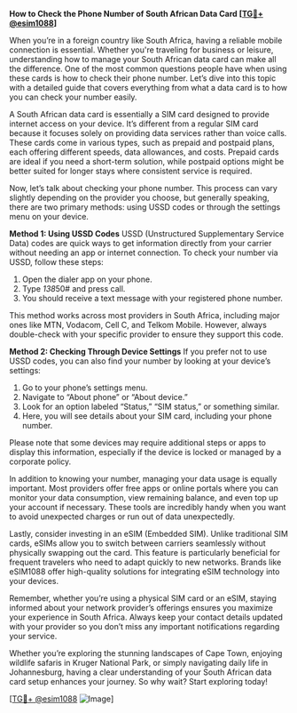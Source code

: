 **How to Check the Phone Number of South African Data Card [[TG💪+ @esim1088](https://t.me/s/esim1088)]**

When you’re in a foreign country like South Africa, having a reliable mobile connection is essential. Whether you're traveling for business or leisure, understanding how to manage your South African data card can make all the difference. One of the most common questions people have when using these cards is how to check their phone number. Let’s dive into this topic with a detailed guide that covers everything from what a data card is to how you can check your number easily.

A South African data card is essentially a SIM card designed to provide internet access on your device. It’s different from a regular SIM card because it focuses solely on providing data services rather than voice calls. These cards come in various types, such as prepaid and postpaid plans, each offering different speeds, data allowances, and costs. Prepaid cards are ideal if you need a short-term solution, while postpaid options might be better suited for longer stays where consistent service is required.

Now, let’s talk about checking your phone number. This process can vary slightly depending on the provider you choose, but generally speaking, there are two primary methods: using USSD codes or through the settings menu on your device.

**Method 1: Using USSD Codes**
USSD (Unstructured Supplementary Service Data) codes are quick ways to get information directly from your carrier without needing an app or internet connection. To check your number via USSD, follow these steps:
1. Open the dialer app on your phone.
2. Type *138*50# and press call.
3. You should receive a text message with your registered phone number.

This method works across most providers in South Africa, including major ones like MTN, Vodacom, Cell C, and Telkom Mobile. However, always double-check with your specific provider to ensure they support this code.

**Method 2: Checking Through Device Settings**
If you prefer not to use USSD codes, you can also find your number by looking at your device’s settings:
1. Go to your phone’s settings menu.
2. Navigate to “About phone” or “About device.”
3. Look for an option labeled “Status,” “SIM status,” or something similar.
4. Here, you will see details about your SIM card, including your phone number.

Please note that some devices may require additional steps or apps to display this information, especially if the device is locked or managed by a corporate policy.

In addition to knowing your number, managing your data usage is equally important. Most providers offer free apps or online portals where you can monitor your data consumption, view remaining balance, and even top up your account if necessary. These tools are incredibly handy when you want to avoid unexpected charges or run out of data unexpectedly.

Lastly, consider investing in an eSIM (Embedded SIM). Unlike traditional SIM cards, eSIMs allow you to switch between carriers seamlessly without physically swapping out the card. This feature is particularly beneficial for frequent travelers who need to adapt quickly to new networks. Brands like eSIM1088 offer high-quality solutions for integrating eSIM technology into your devices.

Remember, whether you’re using a physical SIM card or an eSIM, staying informed about your network provider’s offerings ensures you maximize your experience in South Africa. Always keep your contact details updated with your provider so you don’t miss any important notifications regarding your service.

Whether you’re exploring the stunning landscapes of Cape Town, enjoying wildlife safaris in Kruger National Park, or simply navigating daily life in Johannesburg, having a clear understanding of your South African data card setup enhances your journey. So why wait? Start exploring today!

[[TG💪+ @esim1088](https://t.me/s/esim1088) ![Image](https://i.postimg.cc/Y0z9fWf4/image.png)]